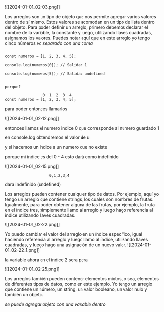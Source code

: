 

![[2024-01-01_02-03.png]]

 Los arreglos son un tipo de objeto que nos permite agregar varios valores dentro de sí mismo. Estos valores se acomodan en un tipo de lista dentro del objeto. Para poder definir un arreglo, primero debemos declarar el nombre de la variable, la constante y luego, utilizando llaves cuadradas, asignamos los valores. Puedes notar aquí que en este arreglo yo tengo cinco números
*va separado con una coma*

```).

const numeros = [1, 2, 3, 4, 5];

console.log(numeros[0]); // Salida: 1

console.log(numeros[5]); // Salida: undefined


porque?

                 0  1  2  3  4 
const numeros = [1, 2, 3, 4, 5];

```
	


para poder entonces  llamarlos

![[2024-01-01_02-12.png]]

entonces llamos el numero indice 0 que corresponde al   numero guardado 1 

en console.log obtendremos el valor de u

y si hacemos un indice a un numero que no existe 

porque mi indice es del 0 - 4  esto dará como  indefinido


![[2024-01-01_02-15.png]]

                        0,1,2,3,4

dara indefinido (undefined)



 Los arreglos pueden contener cualquier tipo de datos. Por ejemplo, aquí yo tengo un arreglo que contiene strings, los cuales son nombres de frutas. Igualmente, para poder obtener alguna de las frutas, por ejemplo, la fruta en el índice tres, simplemente llamo al arreglo y luego hago referencia al índice utilizando llaves cuadradas. 
 
 
 ![[2024-01-01_02-22.png]]
 
 
 Yo puedo cambiar el valor del arreglo en un índice específico, igual haciendo referencia al arreglo y luego llamo al índice, utilizando llaves cuadradas, y luego hago una asignación de un nuevo valor. 
![[2024-01-01_02-22_1.png]]

la variable ahora en el indice 2 sera pera



![[2024-01-01_02-25.png]]


Los arreglos también pueden contener elementos mixtos, o sea, elementos de diferentes tipos de datos, como en este ejemplo. Yo tengo un arreglo que contiene un número, un string, un valor booleano, un valor nulo y también un objeto. 


*se puede agregar objeto con una variable dentro*